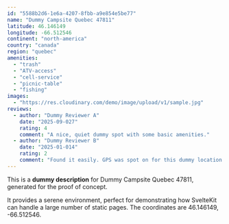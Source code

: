 ```yaml
---
id: "5588b2d6-1e6a-4207-8fbb-a9e854e5be77"
name: "Dummy Campsite Quebec 47811"
latitude: 46.146149
longitude: -66.512546
continent: "north-america"
country: "canada"
region: "quebec"
amenities:
  - "trash"
  - "ATV-access"
  - "cell-service"
  - "picnic-table"
  - "fishing"
images:
  - "https://res.cloudinary.com/demo/image/upload/v1/sample.jpg"
reviews:
  - author: "Dummy Reviewer A"
    date: "2025-09-027"
    rating: 4
    comment: "A nice, quiet dummy spot with some basic amenities."
  - author: "Dummy Reviewer B"
    date: "2025-01-014"
    rating: 2
    comment: "Found it easily. GPS was spot on for this dummy location."
---
```


This is a **dummy description** for Dummy Campsite Quebec 47811, generated for the proof of concept.

It provides a serene environment, perfect for demonstrating how SvelteKit can handle a large number of static pages. The coordinates are 46.146149, -66.512546.
